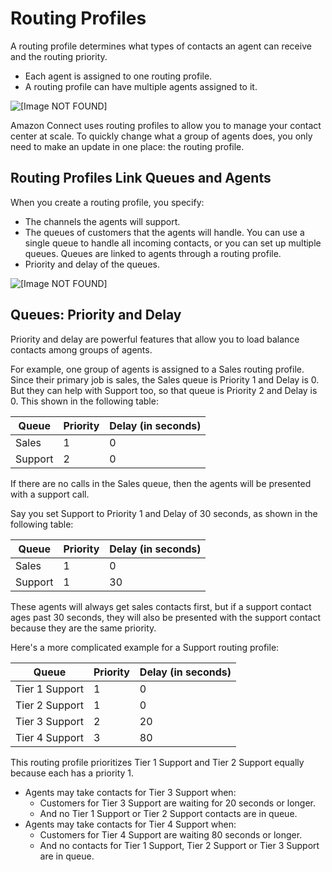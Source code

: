 # Routing Profiles<a name="concepts-routing"></a>

A routing profile determines what types of contacts an agent can receive and the routing priority\. 
+ Each agent is assigned to one routing profile\.
+ A routing profile can have multiple agents assigned to it\.

![\[Image NOT FOUND\]](http://docs.aws.amazon.com/connect/latest/adminguide/images/agents-routing-profile.png)

Amazon Connect uses routing profiles to allow you to manage your contact center at scale\. To quickly change what a group of agents does, you only need to make an update in one place: the routing profile\.

## Routing Profiles Link Queues and Agents<a name="concepts-routing-profiles-queues"></a>

When you create a routing profile, you specify: 
+ The channels the agents will support\.
+ The queues of customers that the agents will handle\. You can use a single queue to handle all incoming contacts, or you can set up multiple queues\. Queues are linked to agents through a routing profile\.
+ Priority and delay of the queues\.

![\[Image NOT FOUND\]](http://docs.aws.amazon.com/connect/latest/adminguide/images/routing-profile-3.png)

## Queues: Priority and Delay<a name="concepts-routing-profiles-priority"></a>

Priority and delay are powerful features that allow you to load balance contacts among groups of agents\. 

For example, one group of agents is assigned to a Sales routing profile\. Since their primary job is sales, the Sales queue is Priority 1 and Delay is 0\. But they can help with Support too, so that queue is Priority 2 and Delay is 0\. This shown in the following table:


| Queue | Priority | Delay \(in seconds\) | 
| --- | --- | --- | 
|  Sales  |  1  |  0  | 
|  Support  |  2  |  0  | 

If there are no calls in the Sales queue, then the agents will be presented with a support call\. 

Say you set Support to Priority 1 and Delay of 30 seconds, as shown in the following table: 


| Queue | Priority | Delay \(in seconds\) | 
| --- | --- | --- | 
|  Sales  |  1  |  0  | 
|  Support  |  1  |  30  | 

These agents will always get sales contacts first, but if a support contact ages past 30 seconds, they will also be presented with the support contact because they are the same priority\. 

Here's a more complicated example for a Support routing profile:


| Queue | Priority | Delay \(in seconds\) | 
| --- | --- | --- | 
|  Tier 1 Support  |  1  |  0  | 
|  Tier 2 Support  |  1  |  0  | 
|  Tier 3 Support  |  2  |  20  | 
|  Tier 4 Support  |  3  |  80  | 

This routing profile prioritizes Tier 1 Support and Tier 2 Support equally because each has a priority 1\.
+ Agents may take contacts for Tier 3 Support when:
  + Customers for Tier 3 Support are waiting for 20 seconds or longer\.
  + And no Tier 1 Support or Tier 2 Support contacts are in queue\.
+ Agents may take contacts for Tier 4 Support when:
  + Customers for Tier 4 Support are waiting 80 seconds or longer\.
  + And no contacts for Tier 1 Support, Tier 2 Support or Tier 3 Support are in queue\.